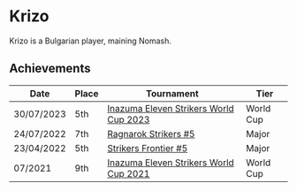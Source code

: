 # Krizo

Krizo is a Bulgarian player, maining Nomash.

## Achievements

|Date|Place|Tournament|Tier|
|-|-|-|-|
| 30/07/2023 | 5th | [Inazuma Eleven Strikers World Cup 2023](../..//tournaments/worldcup23.md) | World Cup |
| 24/07/2022 | 7th | [Ragnarok Strikers #5](../..//tournaments/ragna/ragna5.md) | Major |
| 23/04/2022 | 5th | [Strikers Frontier #5](../..//tournaments/sf/sf5.md) | Major |
| 07/2021 | 9th | [Inazuma Eleven Strikers World Cup 2021](../..//tournaments/worldcup21.md) | World Cup |
